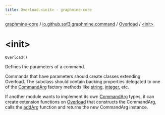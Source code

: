 ```yaml
---
title: Overload.<init> - graphmine-core
---
```


[graphmine-core](../../index.html) / [io.github.sof3.graphmine.command](../index.html) / [Overload](index.html) / [&lt;init&gt;](./-init-.html)

# &lt;init&gt;

`Overload()`

Defines the parameters of a command.

Commands that have parameters should create classes extending Overload. The subclass should contain backing
properties delegated to one of the [CommandArg](../../io.github.sof3.graphmine.command.args/-command-arg/index.html) factory methods like [string](string.html), [integer](integer.html), etc.

If another module wants to implement its own [CommandArg](../../io.github.sof3.graphmine.command.args/-command-arg/index.html) types, it can create extension functions on [Overload](index.html) that
constructs the CommandArg, calls the [addArg](add-arg.html) function and returns the new CommandArg instance.

